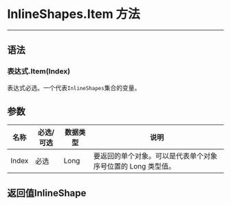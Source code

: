 # InlineShapes.Item 方法
            
---

## 语法

### 表达式.Item(Index)

表达式必选。一个代表`InlineShapes`集合的变量。

## 参数

|名称|必选/可选|数据类型|说明|
|-|-|-|-|
|Index|必选|Long|要返回的单个对象。可以是代表单个对象序号位置的 Long 类型值。|

## 返回值InlineShape
